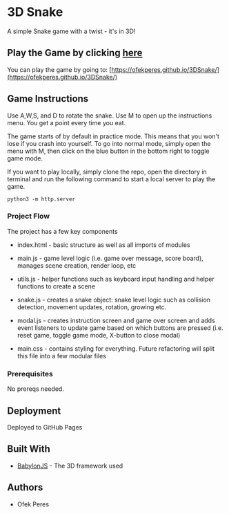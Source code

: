 # 3D Snake

A simple Snake game with a twist - it's in 3D!


## Play the Game by clicking [here](https://ofekperes.github.io/3DSnake/)

You can play the game by going to: [https://ofekperes.github.io/3DSnake/](https://ofekperes.github.io/3DSnake/)

## Game Instructions
Use A,W,S, and D to rotate the snake. Use M to open up the instructions menu. You get a point every time you eat. 

The game starts of by default in practice mode. This means that you won't lose if you crash into yourself.
To go into normal mode, simply open the menu with M, then click on the blue button in the bottom right to toggle game mode.



If you want to play locally, simply clone the repo, open the directory in terminal and run the following command to start a local server to play the game.

```
python3 -m http.server
```
### Project Flow
The project has a few key components
* index.html - basic structure as well as all imports of modules
* main.js - game level logic (i.e. game over message, score board), manages scene creation, render loop, etc
* utils.js - helper functions such as keyboard input handling and helper functions to create a scene
* snake.js - creates a snake object: snake level logic such as collision detection, movement updates, rotation, growing etc.
* modal.js - creates instruction screen and game over screen and adds event listeners to update game based on which buttons are pressed (i.e. reset game, toggle game mode, X-button to close modal)

* main.css - contains styling for everything. Future refactoring will split this file into a few modular files

### Prerequisites

No prereqs needed. 



## Deployment

Deployed to GitHub Pages

## Built With

* [BabylonJS](https://doc.babylonjs.com/) - The 3D framework used



## Authors

* Ofek Peres